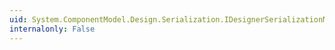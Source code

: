 ```yaml
---
uid: System.ComponentModel.Design.Serialization.IDesignerSerializationManager.AddSerializationProvider(System.ComponentModel.Design.Serialization.IDesignerSerializationProvider)
internalonly: False
---
```

